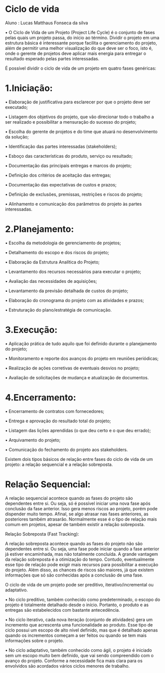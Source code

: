 
# Ciclo de vida
Aluno : Lucas Matthaus Fonseca da silva

• O Ciclo de Vida de um Projeto (Project Life Cycle) é o conjunto de fases pelas quais um projeto passa, do início ao término. Dividir o projeto em uma estrutura básica é interessante porque facilita o gerenciamento do projeto, além de permitir uma melhor visualização do que deve ser o foco, isto é, onde o gerente de projetos deve aplicar mais energia para entregar o resultado esperado pelas partes interessadas.

É possível dividir o ciclo de vida de um projeto em quatro fases genéricas:

# 1.Iniciação:

• Elaboração de justificativa para esclarecer por que o projeto deve ser executado;

• Listagem dos objetivos do projeto, que vão direcionar todo o trabalho a ser realizado e possibilitar a mensuração do sucesso do projeto;

• Escolha do gerente de projetos e do time que atuará no desenvolvimento da solução;

• Identificação das partes interessadas (stakeholders);

• Esboço das características do produto, serviço ou resultado;

• Documentação das principais entregas e marcos do projeto;

• Definição dos critérios de aceitação das entregas;

• Documentação das expectativas de custos e prazos;

• Definição de exclusões, premissas, restrições e riscos do projeto;

• Alinhamento e comunicação dos parâmetros do projeto às partes interessadas.

# 2.Planejamento:

• Escolha da metodologia de gerenciamento de projetos;

• Detalhamento do escopo e dos riscos do projeto;

• Elaboração da Estrutura Analítica do Projeto;

• Levantamento dos recursos necessários para executar o projeto;

• Avaliação das necessidades de aquisições;

• Levantamento da previsão detalhada de custos do projeto;

• Elaboração do cronograma do projeto com as atividades e prazos;

• Estruturação do plano/estratégia de comunicação.

# 3.Execução:

• Aplicação prática de tudo aquilo que foi definido durante o planejamento do projeto;

• Monitoramento e reporte dos avanços do projeto em reuniões periódicas;

• Realização de ações corretivas de eventuais desvios no projeto;

• Avaliação de solicitações de mudança e atualização de documentos.

# 4.Encerramento:

• Encerramento de contratos com fornecedores;

• Entrega e aprovação do resultado total do projeto;

• Listagem das lições aprendidas (o que deu certo e o que deu errado);

• Arquivamento do projeto;

• Comunicação do fechamento do projeto aos stakeholders.

Existem dois tipos básicos de relação entre fases do ciclo de vida de um projeto: a relação sequencial e a relação sobreposta.

# Relação Sequencial:

A relação sequencial acontece quando as fases do projeto são dependentes entre si. Ou seja, só é possível iniciar uma nova fase após conclusão da fase anterior. Isso gera menos riscos ao projeto, porém pode dispender muito tempo. Afinal, se algo atrasar nas fases anteriores, as posteriores também atrasarão. Normalmente esse é o tipo de relação mais comum em projetos, apesar de também existir a relação sobreposta.

Relação Sobreposta (Fast Tracking):

A relação sobreposta acontece quando as fases do projeto não são dependentes entre si. Ou seja, uma fase pode iniciar quando a fase anterior já estiver encaminhada, mas não totalmente concluída. A grande vantagem da relação sobreposta é a otimização do tempo. Contudo, eventualmente esse tipo de relação pode exigir mais recursos para possibilitar a execução do projeto. Além disso, as chances de riscos são maiores, já que existem informações que só são conhecidas após a conclusão de uma fase.

O ciclo de vida de um projeto pode ser preditivo, iterativo/incremental ou adaptativo.

• No ciclo preditivo, também conhecido como predeterminado, o escopo do projeto é totalmente detalhado desde o início. Portanto, o produto e as entregas são estabelecidos com bastante antecedência.

• No ciclo iterativo, cada nova iteração (conjunto de atividades) gera um incremento que acrescenta uma funcionalidade ao produto. Esse tipo de ciclo possui um escopo de alto nível definido, mas que é detalhado apenas quando os incrementos começam a ser feitos ou quando se tem mais informações sobre o projeto.

• No ciclo adaptativo, também conhecido como ágil, o projeto é iniciado sem um escopo muito bem definido, que vai sendo compreendido com o avanço do projeto. Conforme a necessidade fica mais clara para os envolvidos são acordados vários ciclos menores de trabalho.
